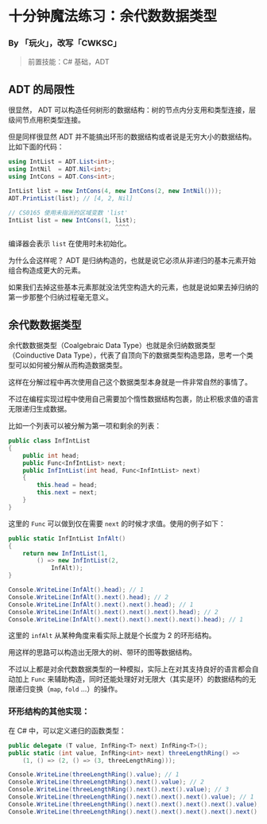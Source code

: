 # 十分钟魔法练习：余代数数据类型

### By 「玩火」，改写「CWKSC」

> 前置技能：C# 基础，ADT

## ADT 的局限性

很显然， ADT 可以构造任何树形的数据结构：树的节点内分支用和类型连接，层级间节点用积类型连接。

但是同样很显然 ADT 并不能搞出环形的数据结构或者说是无穷大小的数据结构。比如下面的代码：

```csharp
using IntList = ADT.List<int>;
using IntNil  = ADT.Nil<int>;
using IntCons = ADT.Cons<int>;

IntList list = new IntCons(4, new IntCons(2, new IntNil()));
ADT.PrintList(list); // [4, 2, Nil]

// CS0165 使用未指派的区域变数 'list'
IntList list = new IntCons(1, list);
                              ^^^^
```

编译器会表示 `list` 在使用时未初始化。

为什么会这样呢？ ADT 是归纳构造的，也就是说它必须从非递归的基本元素开始组合构造成更大的元素。

如果我们去掉这些基本元素那就没法凭空构造大的元素，也就是说如果去掉归纳的第一步那整个归纳过程毫无意义。

## 余代数数据类型

余代数数据类型（Coalgebraic Data Type）也就是余归纳数据类型（Coinductive Data Type），代表了自顶向下的数据类型构造思路，思考一个类型可以如何被分解从而构造数据类型。

这样在分解过程中再次使用自己这个数据类型本身就是一件非常自然的事情了。

不过在编程实现过程中使用自己需要加个惰性数据结构包裹，防止积极求值的语言无限递归生成数据。

比如一个列表可以被分解为第一项和剩余的列表：

```csharp
public class InfIntList
{
    public int head;
    public Func<InfIntList> next;
    public InfIntList(int head, Func<InfIntList> next)
    {
        this.head = head;
        this.next = next;
    }
}
```

这里的 `Func` 可以做到仅在需要 `next` 的时候才求值。使用的例子如下：

```csharp
public static InfIntList InfAlt()
{
    return new InfIntList(1, 
        () => new InfIntList(2, 
            InfAlt));
}

Console.WriteLine(InfAlt().head); // 1
Console.WriteLine(InfAlt().next().head); // 2
Console.WriteLine(InfAlt().next().next().head); // 1
Console.WriteLine(InfAlt().next().next().next().head); // 2
Console.WriteLine(InfAlt().next().next().next().next().head); // 1
```

这里的 `infAlt` 从某种角度来看实际上就是个长度为 2 的环形结构。

用这样的思路可以构造出无限大的树、带环的图等数据结构。

不过以上都是对余代数数据类型的一种模拟，实际上在对其支持良好的语言都会自动加上 `Func` 来辅助构造，同时还能处理好对无限大（其实是环）的数据结构的无限递归变换（`map`, `fold` ...）的操作。

### 环形结构的其他实现：

在 C# 中，可以定义递归的函数类型：

```csharp
public delegate (T value, InfRing<T> next) InfRing<T>();
public static (int value, InfRing<int> next) threeLengthRing() =>
    (1, () => (2, () => (3, threeLengthRing)));
```

```csharp
Console.WriteLine(threeLengthRing().value); // 1
Console.WriteLine(threeLengthRing().next().value); // 2
Console.WriteLine(threeLengthRing().next().next().value); // 3
Console.WriteLine(threeLengthRing().next().next().next().value); // 1
Console.WriteLine(threeLengthRing().next().next().next().next().value); // 2
Console.WriteLine(threeLengthRing().next().next().next().next().next().value); // 3
```

